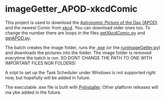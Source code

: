 # imageGetter_APOD-xkcdComic
This project is used to download the <a href="http://apod.nasa.gov/">Astronomic Picture of the Day (APOD)</a> and the newest Comic from <a href="http://xkcd.com/"> xkcd</a>. You can download older ones too. To change the number there are loops in the files <a href="https://github.com/1amn0body/imageGetter_APOD-xkcdComic/blob/master/getXkcdComic.py">getXkcdComic.py</a> and <a href="https://github.com/1amn0body/imageGetter_APOD-xkcdComic/blob/master/getAPOD.py">getAPOD.py</a>.

The batch creates the image folder, runs the <a href="https://github.com/1amn0body/imageGetter_APOD-xkcdComic/blob/master/dist/runImageGetter.exe">.exe</a> (or the <a href="https://github.com/1amn0body/imageGetter_APOD-xkcdComic/blob/master/runImageGetter.py">runImageGetter.py</a>) and downloads the pictures into the folder.
The image folder is removed everytime the batch is run. SO DONT CHANGE THE PATH TO ONE WITH IMPORTANT FILES NOR FOLDERS!

A sript to set up the Task Scheduler under Windows is not supported right now, but hopefully will be added in future.

The executable .exe file is built with <a href="http://www.pyinstaller.org/" target="_blank">PyInstaller</a>.
Other platform releases will ma ybe added in the future.
